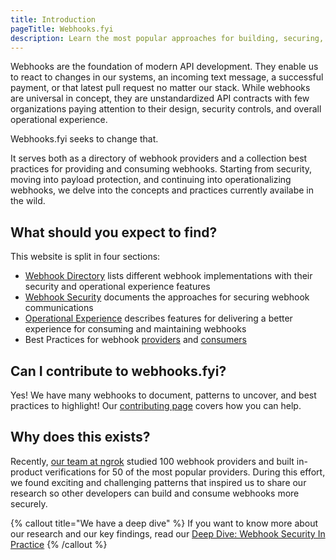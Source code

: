 ```yaml
---
title: Introduction
pageTitle: Webhooks.fyi
description: Learn the most popular approaches for building, securing, and operating webhooks, with recommendations for webhook providers and consumers
---
```


Webhooks are the foundation of modern API development. They enable us to react to changes in our systems, an incoming text message, a successful payment, or that latest pull request no matter our stack. While webhooks are universal in concept, they are unstandardized API contracts with few organizations paying attention to their design, security controls, and overall operational experience.

Webhooks.fyi seeks to change that.

It serves both as a directory of webhook providers and a collection best practices for providing and consuming webhooks. Starting from security, moving into payload protection, and continuing into operationalizing webhooks, we delve into the concepts and practices currently availabe in the wild. 

## What should you expect to find?

This website is split in four sections:

- [Webhook Directory](/docs/webhook-directory) lists different webhook implementations with their security and operational experience features
- [Webhook Security](/security/intro) documents the approaches for securing webhook communications
- [Operational Experience](/ops-experience/intro) describes features for delivering a better experience for consuming and maintaining webhooks
- Best Practices for webhook [providers](/best-practices/webhook-providers) and [consumers](/best-practices/webhook-consumers)

## Can I contribute to webhooks.fyi?

Yes! We have many webhooks to document, patterns to uncover, and best practices to highlight!
Our [contributing page](/docs/how-to-contribute) covers how you can help.

## Why does this exists?

Recently, [our team at ngrok](https://ngrok.com/) studied 100 webhook providers and built in-product verifications for 50 of the most popular providers. During this effort, we found exciting and challenging patterns that inspired us to share our research so other developers can build and consume webhooks more securely.

{% callout title="We have a deep dive" %}
If you want to know more about our research and our key findings, read our [Deep Dive: Webhook Security In Practice](https://blog.ngrok.com/posts/get-webhooks-secure-it-depends-a-field-guide-to-we)
{% /callout %}
